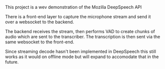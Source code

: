 This project is a wev demonstration of the Mozilla DeepSpeech API

There is a front-end layer to capture the microphone stream and send it over a websocket to the backend.

The backend receives the stream, then performs VAD to create chunks of audio which are sent to the transcriber. The transcription is then sent via the same websocket to the front-end.

Since streaming decode hasn't been implemented in DeepSpeech this still works as it would on offline mode but will expand to accomodate that in the future. 
